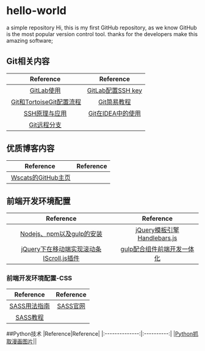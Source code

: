 # hello-world
a simple repository
Hi, this is my first GitHub repository, as we know GitHub is the most popular version control tool.
thanks for the developers make this amazing software;


## Git相关内容
| Reference  |  Reference |
| :------------: | :------------: |
|   [GitLab使用](https://my.oschina.net/u/1538660/blog/822913 "GitLab使用")| [GitLab配置SSH key](http://www.jianshu.com/p/bced3a4c2920 "GitLab配置SSH key")  |
|  [Git和TortoiseGit配置流程](http://www.cnblogs.com/popfisher/p/5466174.html) |  [Git简易教程](http://www.bootcss.com/p/git-guide/)  |
| [SSH原理与应用](http://www.ruanyifeng.com/blog/2011/12/ssh_remote_login.html) | [Git在IDEA中的使用](http://www.cnblogs.com/MrJun/p/3351478.html)|
|[Git远程分支](https://git-scm.com/book/zh/v1/Git-分支-远程分支)||
## 优质博客内容
|  Reference | Reference  |
| :------------: | :------------: |
|  [Wscats的GitHub主页](https://github.com/Wscats/Good-text-Share "Wscats的GitHub主页") |  |

## 前端开发环境配置
|Reference|Reference|
|:-------------:|:------------:|
|[Nodejs、npm以及gulp的安装](http://www.ydcss.com/archives/18)|[jQuery模板引擎Handlebars.js](http://www.ghostchina.com/introducing-the-handlebars-js-templating-engine/?qqdrflag=04195)|
|[jQuery下在移动端实现滚动条IScroll.js插件](http://www.cnblogs.com/starof/p/5215845.html)|[gulp配合组件前端开发一体化](http://mmzer.net/2016/03/09/gulp%E9%85%8D%E5%90%88%E7%BB%84%E4%BB%B6%E6%9E%84%E5%BB%BA%E5%89%8D%E7%AB%AF%E5%BC%80%E5%8F%91%E4%B8%80%E4%BD%93%E5%8C%96/)|

### 前端开发环境配置-CSS
|Reference|Reference|
|:-------------:|:------------:|
|[SASS用法指南](http://www.ruanyifeng.com/blog/2012/06/sass.html)|[SASS官网](http://sass-lang.com/)|
|[SASS教程](http://www.w3cplus.com/sassguide/index.html)|[]()|


##Python技术
|Reference|Reference|
|:--------------:|:----------:|
|[Python抓取漫画图片](https://moshuqi.github.io/2016/06/15/Python爬虫抓取漫画图片/)|[]()|
